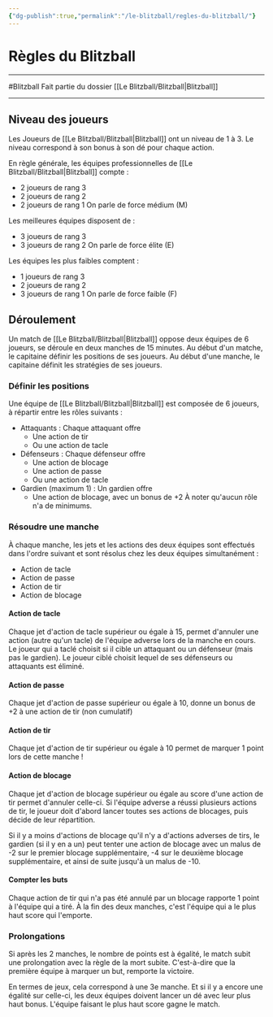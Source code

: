 ```yaml
---
{"dg-publish":true,"permalink":"/le-blitzball/regles-du-blitzball/"}
---
```


# Règles du Blitzball
---
#Blitzball 
Fait partie du dossier [[Le Blitzball/Blitzball\|Blitzball]]

-------
## Niveau des joueurs
Les Joueurs de [[Le Blitzball/Blitzball\|Blitzball]] ont un niveau de 1 à 3. Le niveau correspond à son bonus à son dé pour chaque action.

En règle générale, les équipes professionnelles de [[Le Blitzball/Blitzball\|Blitzball]] compte :
- 2 joueurs de rang 3
- 2 joueurs de rang 2
- 2 joueurs de rang 1
On parle de force médium (M)

Les meilleures équipes disposent de :
- 3 joueurs de rang 3
- 3 joueurs de rang 2
On parle de force élite (E)

Les équipes les plus faibles comptent :
- 1 joueurs de rang 3
- 2 joueurs de rang 2
- 3 joueurs de rang 1
On parle de force faible (F)
## Déroulement
Un match de [[Le Blitzball/Blitzball\|Blitzball]] oppose deux équipes de 6 joueurs, se déroule en deux manches de 15 minutes.
Au début d'un matche, le capitaine définir les positions de ses joueurs.
Au début d'une manche, le capitaine définit les stratégies de ses joueurs.
### Définir les positions
Une équipe de [[Le Blitzball/Blitzball\|Blitzball]] est composée de 6 joueurs, à répartir entre les rôles suivants :
- Attaquants : Chaque attaquant offre
	- Une action de tir
	- Ou une action de tacle
- Défenseurs : Chaque défenseur offre
	- Une action de blocage
	- Une action de passe
	- Ou une action de tacle
- Gardien (maximum 1) : Un gardien offre
	- Une action de blocage, avec un bonus de +2
À noter qu'aucun rôle n'a de minimums.
### Résoudre une manche
À chaque manche, les jets et les actions des deux équipes sont effectués dans l'ordre suivant et sont résolus chez les deux équipes simultanément :
- Action de tacle
- Action de passe
- Action de tir
- Action de blocage
#### Action de tacle
Chaque jet d'action de tacle supérieur ou égale à 15, permet d'annuler une action (autre qu'un tacle) de l'équipe adverse lors de la manche en cours.
Le joueur qui a taclé choisit si il cible un attaquant ou un défenseur (mais pas le gardien).
Le joueur ciblé choisit lequel de ses défenseurs ou attaquants est éliminé.
#### Action de passe
Chaque jet d'action de passe supérieur ou égale à 10, donne un bonus de +2 à une action de tir (non cumulatif)
#### Action de tir
Chaque jet d'action de tir supérieur ou égale à 10 permet de marquer 1 point lors de cette manche !
#### Action de blocage
Chaque jet d'action de blocage supérieur ou égale au score d'une action de tir permet d'annuler celle-ci.
Si l'équipe adverse a réussi plusieurs actions de tir, le joueur doit d'abord lancer toutes ses actions de blocages, puis décide de leur répartition.

Si il y a moins d'actions de blocage qu'il n'y a d'actions adverses de tirs, le gardien (si il y en a un) peut tenter une action de blocage avec un malus de -2 sur le premier blocage supplémentaire, -4 sur le deuxième blocage supplémentaire, et ainsi de suite jusqu'à un malus de -10.
#### Compter les buts
Chaque action de tir qui n'a pas été annulé par un blocage rapporte 1 point à l'équipe qui a tiré.
À la fin des deux manches, c'est l'équipe qui a le plus haut score qui l'emporte.
### Prolongations
Si après les 2 manches, le nombre de points est à égalité, le match subit une prolongation avec la règle de la mort subite. C'est-à-dire que la première équipe à marquer un but, remporte la victoire.

En termes de jeux, cela correspond à une 3e manche. Et si il y a encore une égalité sur celle-ci, les deux équipes doivent lancer un dé avec leur plus haut bonus. L'équipe faisant le plus haut score gagne le match.
